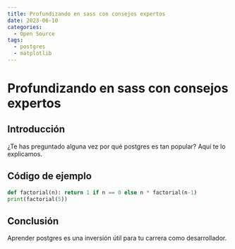 ```yaml
---
title: Profundizando en sass con consejos expertos
date: 2023-06-10
categories:
  - Open Source
tags:
  - postgres
  - matplotlib
---
```


# Profundizando en sass con consejos expertos

## Introducción

¿Te has preguntado alguna vez por qué postgres es tan popular? Aquí te lo explicamos.

## Código de ejemplo

```python
def factorial(n): return 1 if n == 0 else n * factorial(n-1)
print(factorial(5))
```

## Conclusión

Aprender postgres es una inversión útil para tu carrera como desarrollador.